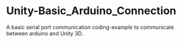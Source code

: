 # Unity-Basic_Arduino_Connection
A basic serial port communication coding-example to communicate between arduino and Unity 3D.
